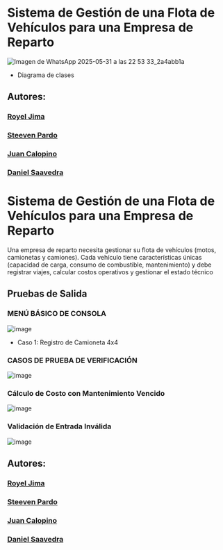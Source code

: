 #  Sistema de Gestión de una Flota de Vehículos para una Empresa de Reparto
![Imagen de WhatsApp 2025-05-31 a las 22 53 33_2a4abb1a](https://github.com/user-attachments/assets/254ce7d6-a05d-4f4f-b976-093d858ae89f)


- Diagrama de clases
## Autores: 
### [Royel Jima](https://github.com/R0yalCode)
### [Steeven Pardo](https://github.com/Dan1el17)
### [Juan Calopino](https://github.com/JuaaanCalopino)
### [Daniel Saavedra](https://github.com/Dan-San837)


#  Sistema de Gestión de una Flota de Vehículos para una Empresa de Reparto

Una empresa de reparto necesita gestionar su flota de vehículos (motos, camionetas y camiones). Cada vehículo tiene características únicas (capacidad de carga, consumo de combustible, mantenimiento) y debe registrar viajes, calcular costos operativos y gestionar el estado técnico

## Pruebas de Salida

### MENÚ BÁSICO DE CONSOLA
![image](https://github.com/user-attachments/assets/048c1c36-7065-4ee1-9864-60915a99a4e6)
- Caso 1: Registro de Camioneta 4x4

### CASOS DE PRUEBA DE VERIFICACIÓN
![image](https://github.com/user-attachments/assets/0f7b893d-fe8a-4e2c-a66b-44ba38148e49)

### Cálculo de Costo con Mantenimiento Vencido
![image](https://github.com/user-attachments/assets/2fc9c26b-92fc-420e-b3a3-af6ce0fbf94d)

### Validación de Entrada Inválida
![image](https://github.com/user-attachments/assets/983454e1-f806-4985-9fdb-951486869253)


## Autores: 
### [Royel Jima](https://github.com/R0yalCode)
### [Steeven Pardo](https://github.com/Dan1el17)
### [Juan Calopino](https://github.com/JuaaanCalopino)
### [Daniel Saavedra](https://github.com/Dan-San837)
